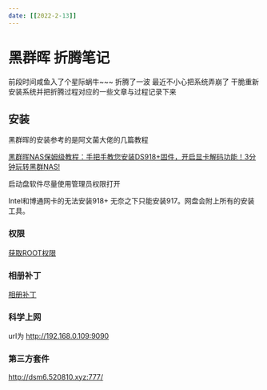 ```yaml
---
date: [[2022-2-13]]
---
```


# 黑群晖 折腾笔记

前段时间咸鱼入了个星际蜗牛~~~  折腾了一波 最近不小心把系统弄崩了 干脆重新安装系统并把折腾过程对应的一些文章与过程记录下来
## 安装

黑群晖的安装参考的是阿文菌大佬的几篇教程

[黑群晖NAS保姆级教程：手把手教您安装DS918+固件，开启显卡解码功能！3分钟玩转黑群NAS!](https://post.smzdm.com/p/ar0v2on7/ )

启动盘软件尽量使用管理员权限打开

Intel和博通网卡的无法安装918+ 无奈之下只能安装917。网盘会附上所有的安装工具。
### 权限

[获取ROOT权限](https://blog.csdn.net/weixin_39613839/article/details/111376160)
### 相册补丁

[相册补丁](https://post.smzdm.com/p/a6dpg25o/)
### 科学上网

[](https://roov.org/2020/07/docker-clash-ui/)

 url为 http://192.168.0.109:9090
### 第三方套件

http://dsm6.520810.xyz:777/